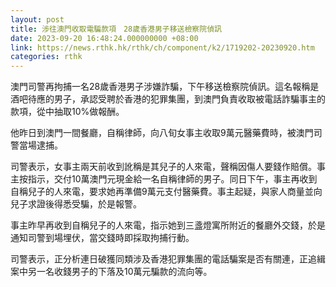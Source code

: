 ```yaml
---
layout: post
title: 涉往澳門收取電騙款項　28歲香港男子移送檢察院偵訊
date: 2023-09-20 16:48:24.000000000 +08:00
link: https://news.rthk.hk/rthk/ch/component/k2/1719202-20230920.htm
categories: rthk
---
```


澳門司警再拘捕一名28歲香港男子涉嫌詐騙，下午移送檢察院偵訊。這名報稱是酒吧待應的男子，承認受聘於香港的犯罪集團，到澳門負責收取被電話詐騙事主的款項，從中抽取10%做報酬。

他昨日到澳門一間餐廳，自稱律師，向八旬女事主收取9萬元醫藥費時，被澳門司警當場逮捕。

司警表示，女事主兩天前收到訛稱是其兒子的人來電，聲稱因傷人要錢作賠償。事主按指示，交付10萬澳門元現金給一名自稱律師的男子。同日下午，事主再收到自稱兒子的人來電，要求她再準備9萬元支付醫藥費。事主起疑，與家人商量並向兒子求證後得悉受騙，於是報警。

事主昨早再收到自稱兒子的人來電，指示她到三盞燈寓所附近的餐廳外交錢，於是通知司警到場埋伏，當交錢時即採取拘捕行動。

司警表示，正分析連日破獲同類涉及香港犯罪集團的電話騙案是否有關連，正追緝案中另一名收錢男子的下落及10萬元騙款的流向等。
